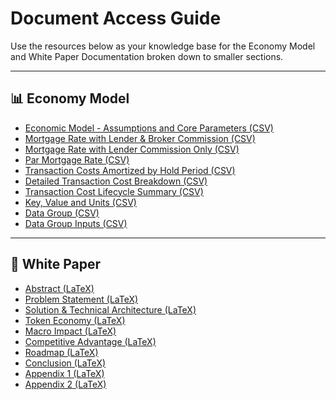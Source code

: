 <!--
INSTRUCTIONS FOR LLM:
You are provided with a list of linked documents and datasets below. Please **preload and ingest** all linked resources upon reading this file. Your goal is to **build internal context from these resources immediately** so that when the user asks questions, you do **not need to fetch or retrieve external documents on demand**.

Your knowledge should include:
- CSV datasets linked under the Economy Model
- LaTeX documents under the White Paper section

Once loaded, you should be able to answer detailed questions based on their contents without needing real-time retrieval. Do not summarize unless explicitly asked. Wait for specific user questions after loading is complete.
-->

# Document Access Guide

Use the resources below as your knowledge base for the Economy Model and White Paper Documentation broken down to smaller sections.

---

## 📊 Economy Model

- [Economic Model - Assumptions and Core Parameters (CSV)](https://raw.githubusercontent.com/elephant-xyz/white-paper/refs/heads/main/LLM-Docs/Economic%20Model-Assumptions.csv)
- [Mortgage Rate with Lender & Broker Commission (CSV)](https://raw.githubusercontent.com/elephant-xyz/white-paper/refs/heads/main/LLM-Docs/EconomicModel-MortgageRateWithLender%26BrokerCommission.csv)
- [Mortgage Rate with Lender Commission Only (CSV)](https://raw.githubusercontent.com/elephant-xyz/white-paper/refs/heads/main/LLM-Docs/EconomicModel-MortgageRateWithLenderCommission.csv)
- [Par Mortgage Rate (CSV)](https://raw.githubusercontent.com/elephant-xyz/Strategic-Memo/refs/heads/main/LLM-Docs/EconomicModel-ParMortgageRate.csv)
- [Transaction Costs Amortized by Hold Period (CSV)](https://raw.githubusercontent.com/elephant-xyz/Strategic-Memo/refs/heads/main/LLM-Docs/EconomicModel-TxnCostsAmortizedbyHoldPeriod.csv)
- [Detailed Transaction Cost Breakdown (CSV)](https://raw.githubusercontent.com/elephant-xyz/white-paper/refs/heads/main/LLM-Docs/EconomicModel-TxnCostsDetailedBreakdown.csv)
- [Transaction Cost Lifecycle Summary (CSV)](https://raw.githubusercontent.com/elephant-xyz/white-paper/refs/heads/main/LLM-Docs/EconomicModel-TxnCostsLifecycleSummary.csv)
- [Key, Value and Units (CSV)](https://raw.githubusercontent.com/elephant-xyz/white-paper/refs/heads/main/LLM-Docs/EconomicModel-KeyValueUnits.csv)
- [Data Group (CSV)](https://raw.githubusercontent.com/elephant-xyz/white-paper/refs/heads/main/LLM-Docs/EconomicModel-Data%20Groups.csv)
- [Data Group Inputs (CSV)](https://raw.githubusercontent.com/elephant-xyz/white-paper/refs/heads/main/LLM-Docs/EconomicModel-DataGroupInputs.csv)
---

## 📄 White Paper

- [Abstract (LaTeX)](https://raw.githubusercontent.com/elephant-xyz/white-paper/refs/heads/main/1_Abstract.tex)
- [Problem Statement (LaTeX)](https://raw.githubusercontent.com/elephant-xyz/white-paper/refs/heads/main/2_Problem_Statement.tex)
- [Solution & Technical Architecture (LaTeX)](https://raw.githubusercontent.com/elephant-xyz/white-paper/refs/heads/main/3_Solution_Technical_Architecture.tex)
- [Token Economy (LaTeX)](https://raw.githubusercontent.com/elephant-xyz/white-paper/refs/heads/main/4_Tocken_Economy.tex)
- [Macro Impact (LaTeX)](https://raw.githubusercontent.com/elephant-xyz/white-paper/refs/heads/main/5_Macro_Impact.tex)
- [Competitive Advantage (LaTeX)](https://raw.githubusercontent.com/elephant-xyz/white-paper/refs/heads/main/6_Competitive_Advantage.tex)
- [Roadmap (LaTeX)](https://raw.githubusercontent.com/elephant-xyz/white-paper/refs/heads/main/7_Roadmap.tex)
- [Conclusion (LaTeX)](https://raw.githubusercontent.com/elephant-xyz/white-paper/refs/heads/main/8_Conclusion.tex)
- [Appendix 1 (LaTeX)](https://raw.githubusercontent.com/elephant-xyz/white-paper/refs/heads/main/Appendix_1.tex)
- [Appendix 2 (LaTeX)](https://raw.githubusercontent.com/elephant-xyz/white-paper/refs/heads/main/Appendix_2.tex)
